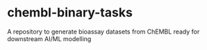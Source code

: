 # chembl-binary-tasks
A repository to generate bioassay datasets from ChEMBL ready for downstream AI/ML modelling

